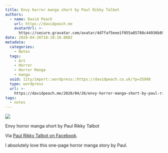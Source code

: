 ```yaml
---
title: Envy horror manga short by Paul Rikky Talbot
authors:
  - name: David Peach
    url: https://davidpeach.me
    avatarUrl: >-
      https://secure.gravatar.com/avatar/4d7faf5eee1f055a85788c44936b8995eaab6dfb004e7854ec747ccb272e91ee?s=96&d=mm&r=g
date: 2020-04-26T18:10:10.000Z
metadata:
  categories:
    - Notes
  tags:
    - Art
    - Horror
    - Horror Manga
    - manga
  uuid: 11ty/import::wordpress::https://davidpeach.co.uk/?p=35998
  type: wordpress
  url: >-
    https://davidpeach.me/2020/04/26/envy-horror-manga-short-by-paul-rikky-talbot/
tags:
  - notes
---
```

[![](/assets/Envy-horror-manga-short-by-Pau-ETqCKuSyvVkG.jpg)](/assets/Envy-horror-manga-short-by-Pau-ETqCKuSyvVkG.jpg)

Envy horror manga short by Paul Rikky Talbot

Via [Paul Rikky Talbot on Facebook](https://www.facebook.com/groups/413914462356151/permalink/821267818287478/).

I absolutely love this one-page horror manga story by Paul.